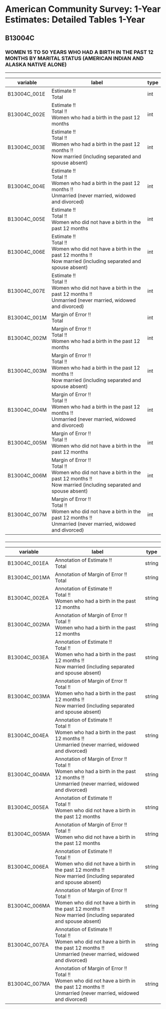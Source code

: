 # American Community Survey: 1-Year Estimates: Detailed Tables 1-Year

## B13004C

### WOMEN 15 TO 50 YEARS WHO HAD A BIRTH IN THE PAST 12 MONTHS BY MARITAL STATUS (AMERICAN INDIAN AND ALASKA NATIVE ALONE)

___

| variable | label | type |
| ----- | ----- | ----- |
| B13004C_001E | Estimate !!<br>Total | int |
| B13004C_002E | Estimate !!<br>Total !!<br>Women who had a birth in the past 12 months | int |
| B13004C_003E | Estimate !!<br>Total !!<br>Women who had a birth in the past 12 months !!<br>Now married (including separated and spouse absent) | int |
| B13004C_004E | Estimate !!<br>Total !!<br>Women who had a birth in the past 12 months !!<br>Unmarried (never married, widowed and divorced) | int |
| B13004C_005E | Estimate !!<br>Total !!<br>Women who did not have a birth in the past 12 months | int |
| B13004C_006E | Estimate !!<br>Total !!<br>Women who did not have a birth in the past 12 months !!<br>Now married (including separated and spouse absent) | int |
| B13004C_007E | Estimate !!<br>Total !!<br>Women who did not have a birth in the past 12 months !!<br>Unmarried (never married, widowed and divorced) | int |
| B13004C_001M | Margin of Error !!<br>Total | int |
| B13004C_002M | Margin of Error !!<br>Total !!<br>Women who had a birth in the past 12 months | int |
| B13004C_003M | Margin of Error !!<br>Total !!<br>Women who had a birth in the past 12 months !!<br>Now married (including separated and spouse absent) | int |
| B13004C_004M | Margin of Error !!<br>Total !!<br>Women who had a birth in the past 12 months !!<br>Unmarried (never married, widowed and divorced) | int |
| B13004C_005M | Margin of Error !!<br>Total !!<br>Women who did not have a birth in the past 12 months | int |
| B13004C_006M | Margin of Error !!<br>Total !!<br>Women who did not have a birth in the past 12 months !!<br>Now married (including separated and spouse absent) | int |
| B13004C_007M | Margin of Error !!<br>Total !!<br>Women who did not have a birth in the past 12 months !!<br>Unmarried (never married, widowed and divorced) | int |
### 

___

| variable | label | type |
| ----- | ----- | ----- |
| B13004C_001EA | Annotation of Estimate !!<br>Total | string |
| B13004C_001MA | Annotation of Margin of Error !!<br>Total | string |
| B13004C_002EA | Annotation of Estimate !!<br>Total !!<br>Women who had a birth in the past 12 months | string |
| B13004C_002MA | Annotation of Margin of Error !!<br>Total !!<br>Women who had a birth in the past 12 months | string |
| B13004C_003EA | Annotation of Estimate !!<br>Total !!<br>Women who had a birth in the past 12 months !!<br>Now married (including separated and spouse absent) | string |
| B13004C_003MA | Annotation of Margin of Error !!<br>Total !!<br>Women who had a birth in the past 12 months !!<br>Now married (including separated and spouse absent) | string |
| B13004C_004EA | Annotation of Estimate !!<br>Total !!<br>Women who had a birth in the past 12 months !!<br>Unmarried (never married, widowed and divorced) | string |
| B13004C_004MA | Annotation of Margin of Error !!<br>Total !!<br>Women who had a birth in the past 12 months !!<br>Unmarried (never married, widowed and divorced) | string |
| B13004C_005EA | Annotation of Estimate !!<br>Total !!<br>Women who did not have a birth in the past 12 months | string |
| B13004C_005MA | Annotation of Margin of Error !!<br>Total !!<br>Women who did not have a birth in the past 12 months | string |
| B13004C_006EA | Annotation of Estimate !!<br>Total !!<br>Women who did not have a birth in the past 12 months !!<br>Now married (including separated and spouse absent) | string |
| B13004C_006MA | Annotation of Margin of Error !!<br>Total !!<br>Women who did not have a birth in the past 12 months !!<br>Now married (including separated and spouse absent) | string |
| B13004C_007EA | Annotation of Estimate !!<br>Total !!<br>Women who did not have a birth in the past 12 months !!<br>Unmarried (never married, widowed and divorced) | string |
| B13004C_007MA | Annotation of Margin of Error !!<br>Total !!<br>Women who did not have a birth in the past 12 months !!<br>Unmarried (never married, widowed and divorced) | string |


